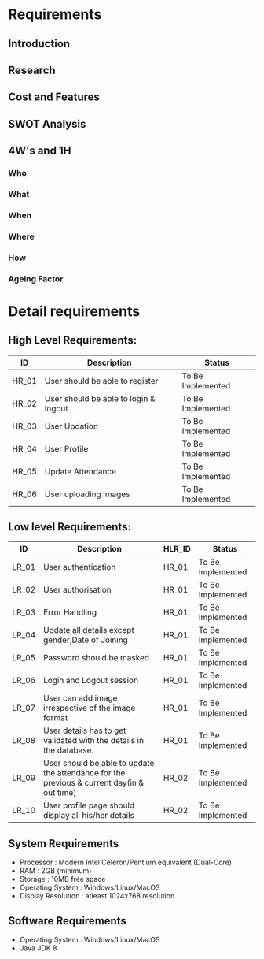 # Requirements
## Introduction


## Research

## Cost and Features

## SWOT Analysis

## 4W's and 1H
### Who

### What
### When
### Where
### How


 ### Ageing Factor


# Detail requirements
## High Level Requirements:

|      ID          |Description                          |Status                         |
|----------------|-------------------------------|-----------------------------|
|HR_01|User should be able to register |To Be Implemented|
|HR_02|User should be able to login & logout|To Be Implemented|
|HR_03|User Updation|To Be Implemented|
|HR_04|User Profile|To Be Implemented|
|HR_05|Update Attendance|To Be Implemented|
|HR_06|User uploading images|To Be Implemented|





##  Low level Requirements:
|      ID          |Description                          |  HLR_ID  |Status               |
|----------------|-------------------------------|----------|-----------------------------|
|LR_01|User authentication|HR_01|To Be Implemented|
|LR_02|User authorisation|HR_01|To Be Implemented|
|LR_03|Error Handling|HR_01|To Be Implemented|
|LR_04|Update all details except gender,Date of Joining |HR_01|To Be Implemented|
|LR_05|Password should be masked|HR_01|To Be Implemented|
|LR_06|Login and Logout session|HR_01|To Be Implemented|
|LR_07|User can add image irrespective of the image format|HR_01|To Be Implemented|
|LR_08|User details has to get validated with the details in the database.|HR_01|To Be Implemented|
|LR_09|User should be able to update the attendance for the previous & current day(in & out time)|HR_02|To Be Implemented|
|LR_10|User profile page should display all his/her details|HR_02|To Be Implemented|

<!-- # Table Stucture

## Employee Table

## -->


<!-- | -->



## System Requirements
* Processor : Modern Intel Celeron/Pentium equivalent (Dual-Core)
* RAM : 2GB (minimum)
* Storage : 10MB free space
* Operating System : Windows/Linux/MacOS
* Display Resolution : atleast 1024x768 resolution

## Software Requirements
* Operating System : Windows/Linux/MacOS
* Java JDK 8
